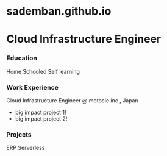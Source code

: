 # sademban.github.io

# Cloud Infrastructure Engineer

### Education
Home Schooled
Self learning

### Work Experience
Cloud Infrastructure Engineer @ motocle inc , Japan
- big impact project 1!
- big impact project 2!

### Projects
ERP Serverless
